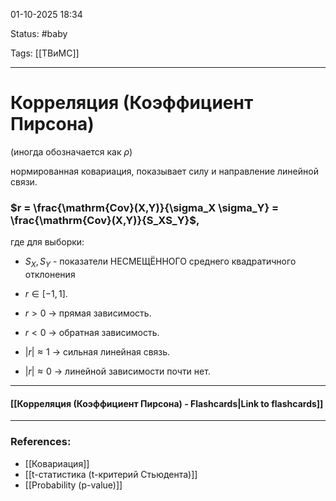 
01-10-2025 18:34

Status: #baby 

Tags: [[ТВиМС]]

---
# Корреляция (Коэффициент Пирсона)

(иногда обозначается как $\rho$)

нормированная ковариация, показывает силу и направление линейной связи.

### $r = \frac{\mathrm{Cov}(X,Y)}{\sigma_X \sigma_Y} = \frac{\mathrm{Cov}(X,Y)}{S_XS_Y}$,

где для выборки:
- $S_X, S_Y$ - показатели НЕСМЕЩЁННОГО среднего квадратичного отклонения​

- $r \in [-1, 1]$.
    
- $r > 0$ → прямая зависимость.
    
- $r < 0$ → обратная зависимость.
    
- $|r| \approx 1$ → сильная линейная связь.
    
- $|r| \approx 0$ → линейной зависимости почти нет.

----
#### [[Корреляция (Коэффициент Пирсона) - Flashcards|Link to flashcards]]



---
### References:

- [[Ковариация]]
- [[t-статистика (t-критерий Стьюдента)]]
- [[Probability (p-value)]]
